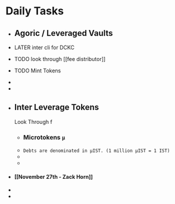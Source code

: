 # Daily Tasks
- ## Agoric / Leveraged Vaults
- LATER inter cli for DCKC
- TODO look through [[fee distributor]]
- TODO Mint Tokens
-
-
- ## Inter Leverage Tokens
  
  Look Through f
	- ### Microtokens `µ`
	- `Debts are denominated in µIST. (1 million µIST = 1 IST)`
	-
	-
- #### [[November 27th - Zack Horn]]
-
-